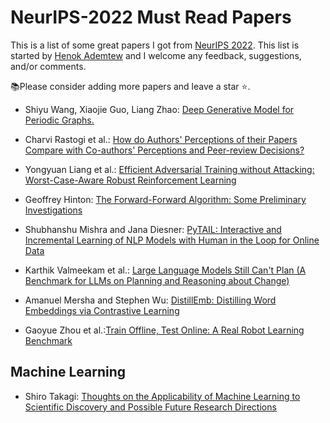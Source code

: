 # NeurIPS-2022 Must Read Papers

This is a list of some great papers I got from [NeurIPS 2022](https://neurips.cc). This list is started by [Henok Ademtew](https://twitter.com/henokademtew) and I welcome any feedback, suggestions, and/or comments.

📚Please consider adding more papers and leave a star ⭐️.

* Shiyu Wang, Xiaojie Guo, Liang Zhao: [Deep Generative Model for Periodic Graphs.](https://arxiv.org/abs/2201.11932)

* Charvi Rastogi et al.: [How do Authors' Perceptions of their Papers Compare with Co-authors' Perceptions and Peer-review Decisions?](https://arxiv.org/abs/2211.12966)

* Yongyuan Liang et al.: [Efficient Adversarial Training without Attacking: Worst-Case-Aware Robust Reinforcement Learning](https://openreview.net/forum?id=y-E1htoQl-n)

* Geoffrey Hinton: [The Forward-Forward Algorithm: Some Preliminary Investigations](https://www.cs.toronto.edu/~hinton/FFA13.pdf) 

* Shubhanshu Mishra and Jana Diesner: [PyTAIL: Interactive and Incremental Learning of NLP Models with Human in the Loop for Online Data](https://arxiv.org/abs/2211.13786)

* Karthik Valmeekam et al.: [Large Language Models Still Can't Plan (A Benchmark for LLMs on Planning and Reasoning about Change)](https://arxiv.org/abs/2206.10498)

* Amanuel Mersha and Stephen Wu: [DistillEmb: Distilling Word Embeddings via Contrastive Learning](https://leobitz.github.io/files/distill-emb.pdf)

* Gaoyue Zhou et al.:[Train Offline, Test Online: A Real Robot Learning Benchmark](https://openreview.net/pdf?id=VMspd1RnI_0)

## Machine Learning

* Shiro Takagi: [Thoughts on the Applicability of Machine Learning to Scientific Discovery and Possible Future Research Directions](https://openreview.net/forum?id=shg-h1o9-a)




